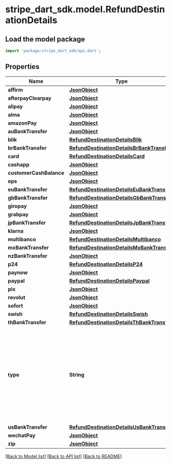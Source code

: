 # stripe_dart_sdk.model.RefundDestinationDetails

## Load the model package
```dart
import 'package:stripe_dart_sdk/api.dart';
```

## Properties
Name | Type | Description | Notes
------------ | ------------- | ------------- | -------------
**affirm** | [**JsonObject**](.md) |  | [optional] 
**afterpayClearpay** | [**JsonObject**](.md) |  | [optional] 
**alipay** | [**JsonObject**](.md) |  | [optional] 
**alma** | [**JsonObject**](.md) |  | [optional] 
**amazonPay** | [**JsonObject**](.md) |  | [optional] 
**auBankTransfer** | [**JsonObject**](.md) |  | [optional] 
**blik** | [**RefundDestinationDetailsBlik**](RefundDestinationDetailsBlik.md) |  | [optional] 
**brBankTransfer** | [**RefundDestinationDetailsBrBankTransfer**](RefundDestinationDetailsBrBankTransfer.md) |  | [optional] 
**card** | [**RefundDestinationDetailsCard**](RefundDestinationDetailsCard.md) |  | [optional] 
**cashapp** | [**JsonObject**](.md) |  | [optional] 
**customerCashBalance** | [**JsonObject**](.md) |  | [optional] 
**eps** | [**JsonObject**](.md) |  | [optional] 
**euBankTransfer** | [**RefundDestinationDetailsEuBankTransfer**](RefundDestinationDetailsEuBankTransfer.md) |  | [optional] 
**gbBankTransfer** | [**RefundDestinationDetailsGbBankTransfer**](RefundDestinationDetailsGbBankTransfer.md) |  | [optional] 
**giropay** | [**JsonObject**](.md) |  | [optional] 
**grabpay** | [**JsonObject**](.md) |  | [optional] 
**jpBankTransfer** | [**RefundDestinationDetailsJpBankTransfer**](RefundDestinationDetailsJpBankTransfer.md) |  | [optional] 
**klarna** | [**JsonObject**](.md) |  | [optional] 
**multibanco** | [**RefundDestinationDetailsMultibanco**](RefundDestinationDetailsMultibanco.md) |  | [optional] 
**mxBankTransfer** | [**RefundDestinationDetailsMxBankTransfer**](RefundDestinationDetailsMxBankTransfer.md) |  | [optional] 
**nzBankTransfer** | [**JsonObject**](.md) |  | [optional] 
**p24** | [**RefundDestinationDetailsP24**](RefundDestinationDetailsP24.md) |  | [optional] 
**paynow** | [**JsonObject**](.md) |  | [optional] 
**paypal** | [**RefundDestinationDetailsPaypal**](RefundDestinationDetailsPaypal.md) |  | [optional] 
**pix** | [**JsonObject**](.md) |  | [optional] 
**revolut** | [**JsonObject**](.md) |  | [optional] 
**sofort** | [**JsonObject**](.md) |  | [optional] 
**swish** | [**RefundDestinationDetailsSwish**](RefundDestinationDetailsSwish.md) |  | [optional] 
**thBankTransfer** | [**RefundDestinationDetailsThBankTransfer**](RefundDestinationDetailsThBankTransfer.md) |  | [optional] 
**type** | **String** | The type of transaction-specific details of the payment method used in the refund (e.g., `card`). An additional hash is included on `destination_details` with a name matching this value. It contains information specific to the refund transaction. | 
**usBankTransfer** | [**RefundDestinationDetailsUsBankTransfer**](RefundDestinationDetailsUsBankTransfer.md) |  | [optional] 
**wechatPay** | [**JsonObject**](.md) |  | [optional] 
**zip** | [**JsonObject**](.md) |  | [optional] 

[[Back to Model list]](../README.md#documentation-for-models) [[Back to API list]](../README.md#documentation-for-api-endpoints) [[Back to README]](../README.md)


